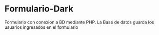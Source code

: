 # Formulario-Dark
Formulario con conexion a BD mediante PHP. La Base de datos guarda los usuarios ingresados en el formulario
